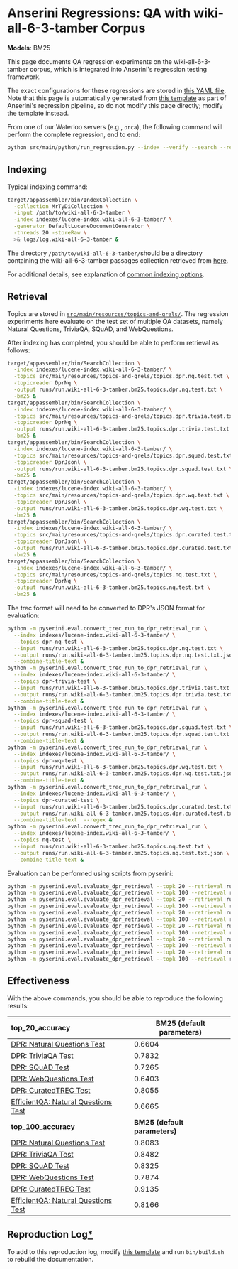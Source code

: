 # Anserini Regressions: QA with wiki-all-6-3-tamber Corpus

**Models**: BM25

This page documents QA regression experiments on the wiki-all-6-3-tamber corpus, which is integrated into Anserini's regression testing framework.

The exact configurations for these regressions are stored in [this YAML file](../src/main/resources/regression/wiki-all-6-3-tamber-bm25.yaml).
Note that this page is automatically generated from [this template](../src/main/resources/docgen/templates/wiki-all-6-3-tamber-bm25.template) as part of Anserini's regression pipeline, so do not modify this page directly; modify the template instead.

From one of our Waterloo servers (e.g., `orca`), the following command will perform the complete regression, end to end:

```bash
python src/main/python/run_regression.py --index --verify --search --regression wiki-all-6-3-tamber-bm25
```

## Indexing

Typical indexing command:

```bash
target/appassembler/bin/IndexCollection \
  -collection MrTyDiCollection \
  -input /path/to/wiki-all-6-3-tamber \
  -index indexes/lucene-index.wiki-all-6-3-tamber/ \
  -generator DefaultLuceneDocumentGenerator \
  -threads 20 -storeRaw \
  >& logs/log.wiki-all-6-3-tamber &
```

The directory `/path/to/wiki-all-6-3-tamber/`should be a directory containing the wiki-all-6-3-tamber passages collection retrieved from [here](https://huggingface.co/datasets/castorini/odqa-wiki-corpora).

For additional details, see explanation of [common indexing options](common-indexing-options.md).

## Retrieval

Topics are stored in [`src/main/resources/topics-and-qrels/`](../src/main/resources/topics-and-qrels/).
The regression experiments here evaluate on the test set of multiple QA datasets, namely Natural Questions, TriviaQA, SQuAD, and WebQuestions.

After indexing has completed, you should be able to perform retrieval as follows:

```bash
target/appassembler/bin/SearchCollection \
  -index indexes/lucene-index.wiki-all-6-3-tamber/ \
  -topics src/main/resources/topics-and-qrels/topics.dpr.nq.test.txt \
  -topicreader DprNq \
  -output runs/run.wiki-all-6-3-tamber.bm25.topics.dpr.nq.test.txt \
  -bm25 &
target/appassembler/bin/SearchCollection \
  -index indexes/lucene-index.wiki-all-6-3-tamber/ \
  -topics src/main/resources/topics-and-qrels/topics.dpr.trivia.test.txt \
  -topicreader DprNq \
  -output runs/run.wiki-all-6-3-tamber.bm25.topics.dpr.trivia.test.txt \
  -bm25 &
target/appassembler/bin/SearchCollection \
  -index indexes/lucene-index.wiki-all-6-3-tamber/ \
  -topics src/main/resources/topics-and-qrels/topics.dpr.squad.test.txt \
  -topicreader DprJsonl \
  -output runs/run.wiki-all-6-3-tamber.bm25.topics.dpr.squad.test.txt \
  -bm25 &
target/appassembler/bin/SearchCollection \
  -index indexes/lucene-index.wiki-all-6-3-tamber/ \
  -topics src/main/resources/topics-and-qrels/topics.dpr.wq.test.txt \
  -topicreader DprJsonl \
  -output runs/run.wiki-all-6-3-tamber.bm25.topics.dpr.wq.test.txt \
  -bm25 &
target/appassembler/bin/SearchCollection \
  -index indexes/lucene-index.wiki-all-6-3-tamber/ \
  -topics src/main/resources/topics-and-qrels/topics.dpr.curated.test.txt \
  -topicreader DprJsonl \
  -output runs/run.wiki-all-6-3-tamber.bm25.topics.dpr.curated.test.txt \
  -bm25 &
target/appassembler/bin/SearchCollection \
  -index indexes/lucene-index.wiki-all-6-3-tamber/ \
  -topics src/main/resources/topics-and-qrels/topics.nq.test.txt \
  -topicreader DprNq \
  -output runs/run.wiki-all-6-3-tamber.bm25.topics.nq.test.txt \
  -bm25 &
```

The trec format will need to be converted to DPR's JSON format for evaluation:
```bash
python -m pyserini.eval.convert_trec_run_to_dpr_retrieval_run \
  --index indexes/lucene-index.wiki-all-6-3-tamber/ \
  --topics dpr-nq-test \
  --input runs/run.wiki-all-6-3-tamber.bm25.topics.dpr.nq.test.txt \
  --output runs/run.wiki-all-6-3-tamber.bm25.topics.dpr.nq.test.txt.json \
  --combine-title-text &
python -m pyserini.eval.convert_trec_run_to_dpr_retrieval_run \
  --index indexes/lucene-index.wiki-all-6-3-tamber/ \
  --topics dpr-trivia-test \
  --input runs/run.wiki-all-6-3-tamber.bm25.topics.dpr.trivia.test.txt \
  --output runs/run.wiki-all-6-3-tamber.bm25.topics.dpr.trivia.test.txt.json \
  --combine-title-text &
python -m pyserini.eval.convert_trec_run_to_dpr_retrieval_run \
  --index indexes/lucene-index.wiki-all-6-3-tamber/ \
  --topics dpr-squad-test \
  --input runs/run.wiki-all-6-3-tamber.bm25.topics.dpr.squad.test.txt \
  --output runs/run.wiki-all-6-3-tamber.bm25.topics.dpr.squad.test.txt.json \
  --combine-title-text &
python -m pyserini.eval.convert_trec_run_to_dpr_retrieval_run \
  --index indexes/lucene-index.wiki-all-6-3-tamber/ \
  --topics dpr-wq-test \
  --input runs/run.wiki-all-6-3-tamber.bm25.topics.dpr.wq.test.txt \
  --output runs/run.wiki-all-6-3-tamber.bm25.topics.dpr.wq.test.txt.json \
  --combine-title-text &
python -m pyserini.eval.convert_trec_run_to_dpr_retrieval_run \
  --index indexes/lucene-index.wiki-all-6-3-tamber/ \
  --topics dpr-curated-test \
  --input runs/run.wiki-all-6-3-tamber.bm25.topics.dpr.curated.test.txt \
  --output runs/run.wiki-all-6-3-tamber.bm25.topics.dpr.curated.test.txt.json \
  --combine-title-text  --regex &
python -m pyserini.eval.convert_trec_run_to_dpr_retrieval_run \
  --index indexes/lucene-index.wiki-all-6-3-tamber/ \
  --topics nq-test \
  --input runs/run.wiki-all-6-3-tamber.bm25.topics.nq.test.txt \
  --output runs/run.wiki-all-6-3-tamber.bm25.topics.nq.test.txt.json \
  --combine-title-text &
```

Evaluation can be performed using scripts from pyserini:

```bash
python -m pyserini.eval.evaluate_dpr_retrieval --topk 20 --retrieval runs/run.wiki-all-6-3-tamber.bm25.topics.dpr.nq.test.txt.json
python -m pyserini.eval.evaluate_dpr_retrieval --topk 100 --retrieval runs/run.wiki-all-6-3-tamber.bm25.topics.dpr.nq.test.txt.json
python -m pyserini.eval.evaluate_dpr_retrieval --topk 20 --retrieval runs/run.wiki-all-6-3-tamber.bm25.topics.dpr.trivia.test.txt.json
python -m pyserini.eval.evaluate_dpr_retrieval --topk 100 --retrieval runs/run.wiki-all-6-3-tamber.bm25.topics.dpr.trivia.test.txt.json
python -m pyserini.eval.evaluate_dpr_retrieval --topk 20 --retrieval runs/run.wiki-all-6-3-tamber.bm25.topics.dpr.squad.test.txt.json
python -m pyserini.eval.evaluate_dpr_retrieval --topk 100 --retrieval runs/run.wiki-all-6-3-tamber.bm25.topics.dpr.squad.test.txt.json
python -m pyserini.eval.evaluate_dpr_retrieval --topk 20 --retrieval runs/run.wiki-all-6-3-tamber.bm25.topics.dpr.wq.test.txt.json
python -m pyserini.eval.evaluate_dpr_retrieval --topk 100 --retrieval runs/run.wiki-all-6-3-tamber.bm25.topics.dpr.wq.test.txt.json
python -m pyserini.eval.evaluate_dpr_retrieval --topk 20 --retrieval runs/run.wiki-all-6-3-tamber.bm25.topics.dpr.curated.test.txt.json
python -m pyserini.eval.evaluate_dpr_retrieval --topk 100 --retrieval runs/run.wiki-all-6-3-tamber.bm25.topics.dpr.curated.test.txt.json
python -m pyserini.eval.evaluate_dpr_retrieval --topk 20 --retrieval runs/run.wiki-all-6-3-tamber.bm25.topics.nq.test.txt.json
python -m pyserini.eval.evaluate_dpr_retrieval --topk 100 --retrieval runs/run.wiki-all-6-3-tamber.bm25.topics.nq.test.txt.json
```

## Effectiveness

With the above commands, you should be able to reproduce the following results:

| **top_20_accuracy**                                                                                          | **BM25 (default parameters)**|
|:-------------------------------------------------------------------------------------------------------------|-----------|
| [DPR: Natural Questions Test](https://github.com/facebookresearch/DPR)                                       | 0.6604    |
| [DPR: TriviaQA Test](https://github.com/facebookresearch/DPR)                                                | 0.7832    |
| [DPR: SQuAD Test](https://github.com/facebookresearch/DPR)                                                   | 0.7265    |
| [DPR: WebQuestions Test](https://github.com/facebookresearch/DPR)                                            | 0.6403    |
| [DPR: CuratedTREC Test](https://github.com/facebookresearch/DPR)                                             | 0.8055    |
| [EfficientQA: Natural Questions Test](https://efficientqa.github.io/)                                        | 0.6665    |
| **top_100_accuracy**                                                                                         | **BM25 (default parameters)**|
| [DPR: Natural Questions Test](https://github.com/facebookresearch/DPR)                                       | 0.8083    |
| [DPR: TriviaQA Test](https://github.com/facebookresearch/DPR)                                                | 0.8482    |
| [DPR: SQuAD Test](https://github.com/facebookresearch/DPR)                                                   | 0.8325    |
| [DPR: WebQuestions Test](https://github.com/facebookresearch/DPR)                                            | 0.7874    |
| [DPR: CuratedTREC Test](https://github.com/facebookresearch/DPR)                                             | 0.9135    |
| [EfficientQA: Natural Questions Test](https://efficientqa.github.io/)                                        | 0.8166    |

## Reproduction Log[*](reproducibility.md)

To add to this reproduction log, modify [this template](../src/main/resources/docgen/templates/wiki-all-6-3-tamber-bm25.template) and run `bin/build.sh` to rebuild the documentation.
